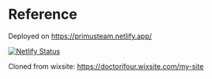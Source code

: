 # Reference
Deployed on https://primusteam.netlify.app/

[![Netlify Status](https://api.netlify.com/api/v1/badges/f22d7e7d-ebd5-4f5f-bf51-47f11b85b09e/deploy-status)](https://app.netlify.com/sites/primusteam/deploys)

Cloned from wixsite: https://doctorifour.wixsite.com/my-site 